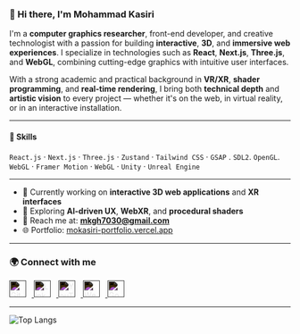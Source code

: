 
### 👋 Hi there, I'm Mohammad Kasiri

I'm a **computer graphics researcher**, front-end developer, and creative technologist with a passion for building **interactive**, **3D**, and **immersive web experiences**. I specialize in technologies such as **React**, **Next.js**, **Three.js**, and **WebGL**, combining cutting-edge graphics with intuitive user interfaces.

With a strong academic and practical background in **VR/XR**, **shader programming**, and **real-time rendering**, I bring both **technical depth** and **artistic vision** to every project — whether it's on the web, in virtual reality, or in an interactive installation.

---

#### 🔧 Skills  
`React.js` · `Next.js` · `Three.js` · `Zustand` · `Tailwind CSS` · `GSAP` . `SDL2`. `OpenGL`. `WebGL` · `Framer Motion` · `WebGL` · `Unity` · `Unreal Engine`

---

- 🔭 Currently working on **interactive 3D web applications** and **XR interfaces**  
- 🌱 Exploring **AI-driven UX**, **WebXR**, and **procedural shaders**  
- 📨 Reach me at: **mkgh7030@gmail.com**  
- 🌐 Portfolio: [mokasiri-portfolio.vercel.app](https://mokasiri-portfolio.vercel.app)

---

### 🌍 Connect with me  

<a href="https://github.com/mo-kasiri" target="_blank">
  <img src="https://cdn.jsdelivr.net/npm/simple-icons@v3/icons/github.svg" alt="GitHub" height="30" style="filter: invert(100%); margin-right: 10px;">
</a>
<a href="https://www.linkedin.com/in/mohammad-kasiri-979b8513a/" target="_blank">
  <img src="https://cdn.jsdelivr.net/npm/simple-icons@v3/icons/linkedin.svg" alt="LinkedIn" height="30" style="filter: invert(100%); margin-right: 10px;">
</a>
<a href="https://www.youtube.com/@mokasiri" target="_blank">
  <img src="https://cdn.jsdelivr.net/npm/simple-icons@v3/icons/youtube.svg" alt="YouTube" height="30" style="filter: invert(100%); margin-right: 10px;">
</a>
<a href="https://mokasiri-portfolio.vercel.app/" target="_blank">
  <img src="https://cdn.jsdelivr.net/npm/simple-icons@v3/icons/icloud.svg" alt="Website" height="30" style="filter: invert(100%); margin-right: 10px;">
</a>
<a href="https://mokasiri-portfolio.vercel.app/" target="_blank">
  <img src="https://cdn.jsdelivr.net/npm/simple-icons@v3/icons/googlescholar.svg" alt="Google Scholar" height="30" style="filter: invert(100%);">
</a>

---

![Top Langs](https://github-readme-stats.vercel.app/api/top-langs/?username=mo-kasiri&hide_progress=false)

